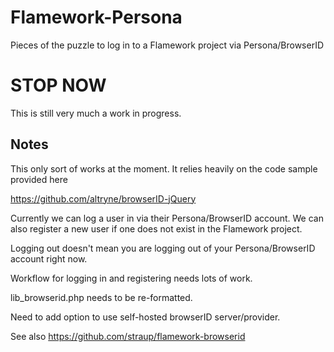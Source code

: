 Flamework-Persona
=========

Pieces of the puzzle to log in to a Flamework project via Persona/BrowserID

STOP NOW
=========

This is still very much a work in progress.

Notes
---

This only sort of works at the moment. It relies heavily on the code sample provided here 

https://github.com/altryne/browserID-jQuery

Currently we can log a user in via their Persona/BrowserID account. We can also register a new user if one does not exist in the Flamework project. 

Logging out doesn't mean you are logging out of your Persona/BrowserID account right now.

Workflow for logging in and registering needs lots of work.

lib_browserid.php needs to be re-formatted.

Need to add option to use self-hosted browserID server/provider.

See also https://github.com/straup/flamework-browserid
